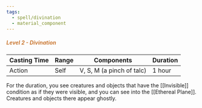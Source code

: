 ```yaml
---
tags:
  - spell/divination
  - material_component
---
```

##### *<span style="color:rgb(203, 123, 55)">Level 2 - Divination</span>*

| Casting Time | Range | Components                | Duration |
| ------------ | ----- | ------------------------- | -------- |
| Action       | Self  | V, S, M (a pinch of talc) | 1 hour   |
For the duration, you see creatures and objects that have the [[Invisible]] condition as if they were visible, and you can see into the [[Ethereal Plane]]. Creatures and objects there appear ghostly.